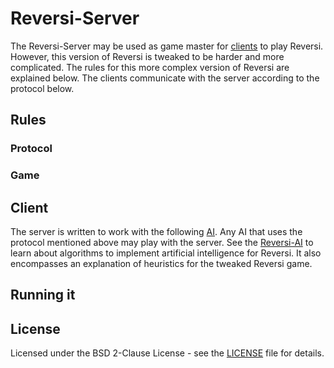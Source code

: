 # Reversi-Server
The Reversi-Server may be used as game master for [clients](https://github.com/DataSecs/Reversi-AI) to play Reversi.
However, this version of Reversi is tweaked to be harder and more complicated.
The rules for this more complex version of Reversi are explained below.
The clients communicate with the server according to the protocol below.

## Rules

### Protocol

### Game

## Client
The server is written to work with the following [AI](https://github.com/DataSecs/Reversi-AI).
Any AI that uses the protocol mentioned above may play with the server.
See the [Reversi-AI](https://github.com/DataSecs/Reversi-AI) to learn about algorithms to implement artificial intelligence for Reversi.
It also encompasses an explanation of heuristics for the tweaked Reversi game.

## Running it

## License
Licensed under the BSD 2-Clause License - see the [LICENSE](https://github.com/DataSecs/Reversi-Server/blob/master/LICENSE) file for details.
